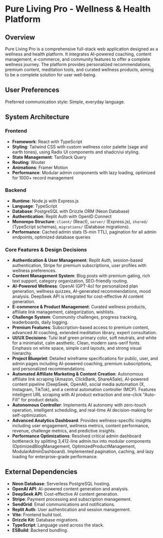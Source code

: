 # Pure Living Pro - Wellness & Health Platform

## Overview
Pure Living Pro is a comprehensive full-stack web application designed as a wellness and health platform. It integrates AI-powered coaching, content management, e-commerce, and community features to offer a complete wellness journey. The platform provides personalized recommendations, premium content, meditation tools, and curated wellness products, aiming to be a complete solution for user well-being.

## User Preferences
Preferred communication style: Simple, everyday language.

## System Architecture

### Frontend
- **Framework**: React with TypeScript
- **Styling**: Tailwind CSS with custom wellness color palette (sage and earth tones), using Radix UI components and shadcn/ui styling.
- **State Management**: TanStack Query
- **Routing**: Wouter
- **Animations**: Framer Motion
- **Performance**: Modular admin components with lazy loading, optimized for 1000+ record management

### Backend
- **Runtime**: Node.js with Express.js
- **Language**: TypeScript
- **Database**: PostgreSQL with Drizzle ORM (Neon Database)
- **Authentication**: Replit Auth with OpenID Connect
- **Monorepo Structure**: `client/` (React), `server/` (Express.js), `shared/` (TypeScript schemas), `migrations/` (Database migrations).
- **Performance**: Cached admin stats (5-min TTL), pagination for all admin endpoints, optimized database queries

### Core Features & Design Decisions
- **Authentication & User Management**: Replit Auth, session-based authentication, Stripe for premium subscriptions, user profiles with wellness preferences.
- **Content Management System**: Blog posts with premium gating, rich text support, category organization, SEO-friendly routing.
- **AI-Powered Wellness**: OpenAI (GPT-4o) for personalized plan generation, wellness quizzes, AI-generated recommendations, mood analysis. DeepSeek API is integrated for cost-effective AI content generation.
- **E-commerce & Product Management**: Curated wellness products, affiliate link management, categorization, wishlists.
- **Challenge System**: Community challenges, progress tracking, leaderboards, daily logging.
- **Premium Features**: Subscription-based access to premium content, advanced AI coaching, extended meditation library, expert consultation.
- **UI/UX Decisions**: Tulsi leaf green primary color, soft neutrals, and white for a minimalist, calm aesthetic. Clean, modern sans-serif fonts. Emphasis on white space, simple card layouts, and strong visual hierarchy.
- **Project Blueprint**: Detailed wireframe specifications for public, user, and admin pages including AI-powered coaching, premium subscriptions, and personalized recommendations.
- **Automated Affiliate Marketing & Content Creation**: Autonomous affiliate link scraping (Amazon, ClickBank, ShareASale), AI-powered content pipeline (DeepSeek, OpenAI), social media automation (X, Instagram, TikTok), and a central automation controller (MCP). Features intelligent URL scraping with AI product extraction and one-click "Auto-Fill" for product details.
- **Autonomous Controller**: Implements AI autonomy with zero-touch operation, intelligent scheduling, and real-time AI decision-making for self-optimization.
- **Advanced Analytics Dashboard**: Provides wellness-specific insights including user engagement, wellness metrics, content performance, revenue, challenge metrics, and predictive insights.
- **Performance Optimizations**: Resolved critical admin dashboard bottleneck by splitting 3,412-line admin.tsx into modular components (OptimizedBlogManagement, OptimizedProductManagement, ModularAdminDashboard). Implemented pagination, caching, and lazy loading for enterprise-grade performance.

## External Dependencies

- **Neon Database**: Serverless PostgreSQL hosting.
- **OpenAI API**: AI-powered content generation and analysis.
- **DeepSeek API**: Cost-effective AI content generation.
- **Stripe**: Payment processing and subscription management.
- **SendGrid**: Email communications and notifications.
- **Replit Auth**: User authentication and session management.
- **Vite**: Frontend build tool.
- **Drizzle Kit**: Database migrations.
- **TypeScript**: Language used across the stack.
- **ESBuild**: Backend bundling.